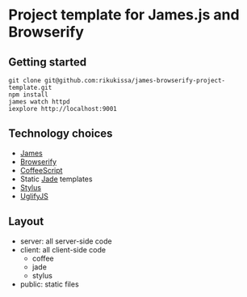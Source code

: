 # Project template for James.js and Browserify

## Getting started
    git clone git@github.com:rikukissa/james-browserify-project-template.git
    npm install
    james watch httpd
    iexplore http://localhost:9001

## Technology choices

* [James](https://github.com/leonidas/james.js)
* [Browserify](https://github.com/substack/node-browserify)
* [CoffeeScript](https://github.com/jashkenas/coffee-script)
* Static [Jade](https://github.com/visionmedia/jade) templates
* [Stylus](https://github.com/learnboost/stylus)
* [UglifyJS](https://github.com/mishoo/UglifyJS2)

## Layout

* server: all server-side code
* client: all client-side code
  * coffee
  * jade
  * stylus
* public: static files
